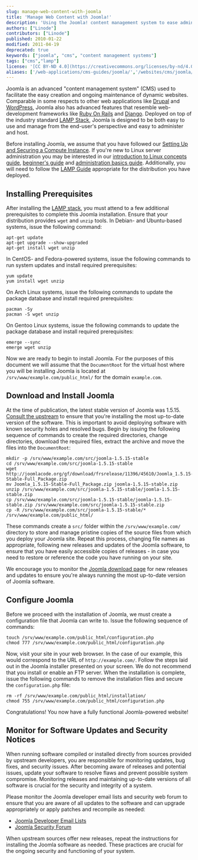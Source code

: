 ```yaml
---
slug: manage-web-content-with-joomla
title: 'Manage Web Content with Joomla!'
description: 'Using the Joomla! content management system to ease administration overhead for websites.'
authors: ["Linode"]
contributors: ["Linode"]
published: 2010-01-22
modified: 2011-04-19
deprecated: true
keywords: ["joomla", "cms", "content management systems"]
tags: ["cms","lamp"]
license: '[CC BY-ND 4.0](https://creativecommons.org/licenses/by-nd/4.0)'
aliases: ['/web-applications/cms-guides/joomla/','/websites/cms/joomla/manage-web-content-with-joomla/','/websites/cms/manage-web-content-with-joomla/']
---
```


Joomla is an advanced "content management system" (CMS) used to facilitate the easy creation and ongoing maintenance of dynamic websites. Comparable in some respects to other web applications like [Drupal](/docs/guides/managing-web-content-with-drupal-7/) and [WordPress](/docs/guides/how-to-install-and-configure-wordpress/), Joomla also has advanced features that resemble web-development frameworks like [Ruby On Rails](/docs/development/ror/) and [Django](/docs/development/frameworks/). Deployed on top of the industry standard [LAMP Stack](/docs/web-servers/lamp/), Joomla is designed to be both easy to use and manage from the end-user's perspective and easy to administer and host.

Before installing Joomla, we assume that you have followed our [Setting Up and Securing a Compute Instance](/docs/products/compute/compute-instances/guides/set-up-and-secure/). If you're new to Linux server administration you may be interested in our [introduction to Linux concepts guide](/docs/guides/introduction-to-linux-concepts/), [beginner's guide](/docs/products/compute/compute-instances/faqs/) and [administration basics guide](/docs/guides/linux-system-administration-basics/). Additionally, you will need to follow the [LAMP Guide](/docs/web-servers/lamp/) appropriate for the distribution you have deployed.

## Installing Prerequisites

After installing the [LAMP stack](/docs/web-servers/lamp/), you must attend to a few additional prerequisites to complete this Joomla installation. Ensure that your distribution provides `wget` and `unzip` tools. In Debian- and Ubuntu-based systems, issue the following command:

    apt-get update
    apt-get upgrade --show-upgraded
    apt-get install wget unzip

In CentOS- and Fedora-powered systems, issue the following commands to run system updates and install required prerequisites:

    yum update
    yum install wget unzip

On Arch Linux systems, issue the following commands to update the package database and install required prerequisites:

    pacman -Sy
    pacman -S wget unzip

On Gentoo Linux systems, issue the following commands to update the package database and install required prerequisites:

    emerge --sync
    emerge wget unzip

Now we are ready to begin to install Joomla. For the purposes of this document we will assume that the `DocumentRoot` for the virtual host where you will be installing Joomla is located at `/srv/www/example.com/public_html/` for the domain `example.com`.

## Download and Install Joomla

At the time of publication, the latest stable version of Joomla was 1.5.15. [Consult the upstream](http://www.joomla.org/download.html) to ensure that you're installing the most up-to-date version of the software. This is important to avoid deploying software with known security holes and resolved bugs. Begin by issuing the following sequence of commands to create the required directories, change directories, download the required files, extract the archive and move the files into the `DocumentRoot`:

    mkdir -p /srv/www/example.com/src/joomla-1.5.15-stable
    cd /srv/www/example.com/src/joomla-1.5.15-stable
    wget http://joomlacode.org/gf/download/frsrelease/11396/45610/Joomla_1.5.15-Stable-Full_Package.zip
    mv Joomla_1.5.15-Stable-Full_Package.zip joomla-1.5.15-stable.zip
    unzip /srv/www/example.com/src/joomla-1.5.15-stable/joomla-1.5.15-stable.zip
    cp /srv/www/example.com/src/joomla-1.5.15-stable/joomla-1.5.15-stable.zip /srv/www/example.com/src/joomla-1.5.15-stable.zip
    cp -R /srv/www/example.com/src/joomla-1.5.15-stable/* /srv/www/example.com/public_html/

These commands create a `src/` folder within the `/srv/www/example.com/` directory to store and manage pristine copies of the source files from which you deploy your Joomla site. Repeat this process, changing file names as appropriate, following new releases and updates of the Joomla software, to ensure that you have easily accessible copies of releases - in case you need to restore or reference the code you have running on your site.

We encourage you to monitor the [Joomla download page](http://www.joomla.org/download.html) for new releases and updates to ensure you're always running the most up-to-date version of Joomla software.

## Configure Joomla

Before we proceed with the installation of Joomla, we must create a configuration file that Joomla can write to. Issue the following sequence of commands:

    touch /srv/www/example.com/public_html/configuration.php
    chmod 777 /srv/www/example.com/public_html/configuration.php

Now, visit your site in your web browser. In the case of our example, this would correspond to the URL of `http://example.com/`. Follow the steps laid out in the Joomla installer presented on your screen. We do not recommend that you install or enable an FTP server. When the installation is complete, issue the following commands to remove the installation files and secure the `configuration.php` file:

    rm -rf /srv/www/example.com/public_html/installation/
    chmod 755 /srv/www/example.com/public_html/configuration.php

Congratulations! You now have a fully functional Joomla-powered website!

## Monitor for Software Updates and Security Notices

When running software compiled or installed directly from sources provided by upstream developers, you are responsible for monitoring updates, bug fixes, and security issues. After becoming aware of releases and potential issues, update your software to resolve flaws and prevent possible system compromise. Monitoring releases and maintaining up-to-date versions of all software is crucial for the security and integrity of a system.

Please monitor the Joomla developer email lists and security web forum to ensure that you are aware of all updates to the software and can upgrade appropriately or apply patches and recompile as needed:

-   [Joomla Developer Email Lists](http://docs.joomla.org/Developer_Email_lists)
-   [Joomla Security Forum](http://forum.joomla.org/viewforum.php?f=432)

When upstream sources offer new releases, repeat the instructions for installing the Joomla software as needed. These practices are crucial for the ongoing security and functioning of your system.
